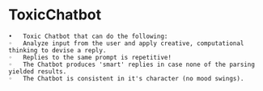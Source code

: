 # ToxicChatbot
	•	Toxic Chatbot that can do the following:
	◦	Analyze input from the user and apply creative, computational thinking to devise a reply.
	◦	Replies to the same prompt is repetitive!
	◦	The Chatbot produces 'smart' replies in case none of the parsing yielded results.
	◦	The Chatbot is consistent in it's character (no mood swings). 
